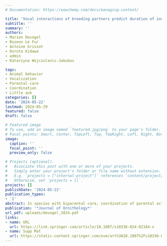 ```yaml
---
# Documentation: https://wowchemy.com/docs/managing-content/

title: 'Vocal interactions of breeding partners predict duration of incubation bout in an Artic seabird'
subtitle: ''
summary: ''
authors:
- Marion Devogel
- Rozenn Le Fur
- Antoine Grissot
- Dorota Kidawa
- admin
- Katarzyna Wojczulanis‑Jakubas

tags:
- Animal behavior
- Vocalization
- Parental care
- Coordination
- Little auk
categories: []
date: '2024-05-22'
lastmod: 2024-05-29
featured: false
draft: false

# Featured image
# To use, add an image named `featured.jpg/png` to your page's folder.
# Focal points: Smart, Center, TopLeft, Top, TopRight, Left, Right, BottomLeft, Bottom, BottomRight.
image:
  caption: ''
  focal_point: ''
  preview_only: false

# Projects (optional).
#   Associate this post with one or more of your projects.
#   Simply enter your project's folder or file name without extension.
#   E.g. `projects = ["internal-project"]` references `content/project/deep-learning/index.md`.
#   Otherwise, set `projects = []`.
projects: []
publishDate: '2024-05-22'
publication_types: 
- '2'
abstract: In species with biparental care, coordination of parental activities can have important fitness consequences. However, specific behavioral mechanism allowing the coordination of breeding partners remains largely unexplored. Prevalence of biparental care in seabirds makes this group particularly interesting for investigation of behavioral underpinnings of parental coordination. Here, we examined vocal behavior at the nest site of breeding partners and its role in shaping their parental share during incubation in the little auk (Alle alle). We evaluated two hypotheses related to the mechanisms involved in parental coordination (1) behavioral adjustment, where a parent adjusts its effort according to the preceding effort of its partner and (2) vocal negotiation, where effort is adjusted based on information exchanged during the preceding vocal interaction. We found that little auk partners equally share their incubation time, although, duration of nest attendance is highly variable. No immediate reciprocity between partners in the time allocated to parental activity was observed as predicted by behavioral adjustment. However, nest attendance appeared to be related to the vocal interaction between partners during turn-taking. The duration of a given attendance was positively associated to the pair's vocal activity and amount of vocal overlap occurring during turn-taking at the nest. Our results suggest a role of vocalization for coordinating between breeding pairs, providing a potential mechanism for the communication of information enabling this complex interaction.
publication: '*Journal of Ornithology*'
url_pdf: uploads/devogel_2024.pdf
links:
- name: URL
  url: https://link.springer.com/article/10.1007/s10336-024-02184-x
- name: Supp Mat
  url: https://static-content.springer.com/esm/art%3A10.1007%2Fs10336-024-02184-x/MediaObjects/10336_2024_2184_MOESM1_ESM.xlsx
---
```

